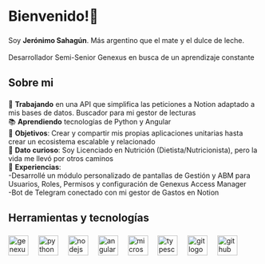 <h1 align="left"><b>Bienvenido!👋</b></h1>

###

<p align="left">Soy <b>Jerónimo Sahagún</b>.  Más argentino que el mate y el dulce de leche.<br><br>Desarrollador Semi-Senior Genexus en busca de un aprendizaje constante</p>

###

<h2 align="left">Sobre mi</h2>

###

<p align="left">🔭 <b>Trabajando</b> en una API que simplifica las peticiones a Notion adaptado a mis bases de datos. Buscador para mi gestor de lecturas<br>📚 <b>Aprendiendo</b> tecnologías de Python y Angular<br>🎯 <b>Objetivos</b>: Crear y compartir mis propias aplicaciones unitarias hasta crear un ecosistema escalable y relacionado<br>🎲 <b>Dato curioso</b>: Soy Licenciado en Nutrición (Dietista/Nutricionista), pero la vida me llevó por otros caminos<br>📄 <b>Experiencias</b>: <br>-Desarrollé un módulo personalizado de pantallas de Gestión y ABM para Usuarios, Roles, Permisos y configuración de Genexus Access Manager<br>-Bot de Telegram conectado con mi gestor de Gastos en Notion</p>

###

<h2 align="left">Herramientas y tecnologías</h2>

###

<div align="left">
  <img src="https://media.licdn.com/dms/image/C4D0BAQGajAD_Ylxfaw/company-logo_200_200/0/1630476967229/genexus_artech_logo?e=2147483647&v=beta&t=9R90AWHWDTHvZkMW7y-upHwhhHPbQuFy8M9BgaABbe4" height="40" alt="genexus logo"  />
  <img width="12" />
  <img src="https://cdn.jsdelivr.net/gh/devicons/devicon/icons/python/python-original.svg" height="40" alt="python logo"  />
  <img width="12" />
  <img src="https://cdn.jsdelivr.net/gh/devicons/devicon/icons/nodejs/nodejs-original.svg" height="40" alt="nodejs logo"  />
  <img width="12" />
  <img src="https://cdn.jsdelivr.net/gh/devicons/devicon/icons/angularjs/angularjs-original.svg" height="40" alt="angularjs logo"  />
  <img width="12" />
  <img src="https://cdn.jsdelivr.net/gh/devicons/devicon/icons/microsoftsqlserver/microsoftsqlserver-plain.svg" height="40" alt="microsoftsqlserver logo"  />
  <img width="12" />
  <img src="https://cdn.jsdelivr.net/gh/devicons/devicon/icons/typescript/typescript-original.svg" height="40" alt="typescript logo"  />
  <img width="12" />
  <img src="https://cdn.jsdelivr.net/gh/devicons/devicon/icons/git/git-original.svg" height="40" alt="git logo"  />
  <img width="12" />
  <img src="https://cdn.jsdelivr.net/gh/devicons/devicon/icons/github/github-original.svg" height="40" alt="github logo"  />
</div>

###
